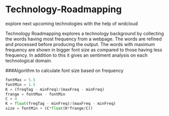 # Technology-Roadmapping
explore next upcoming technologies with the help of wrdcloud


Technology Roadmapping explores a technology background by collecting the words having most frequency from a webpage. The words are refined and processed before producing the output. The words with maximum frequency are shown in bigger font size as compared to those having less frequency. In addition to this it gives an sentiment analysis on each technological domain. 

###Algorithm to calculate font size based on frequency

```python
fontMax = 5.5
fontMin = 1.5
K = (freqTag - minFreq)/(maxFreq - minFreq)
frange = fontMax - fontMin
C = 4            
K = float(freqTag - minFreq)/(maxFreq - minFreq)
size = fontMin + (C*float(K*frange/C))
```
